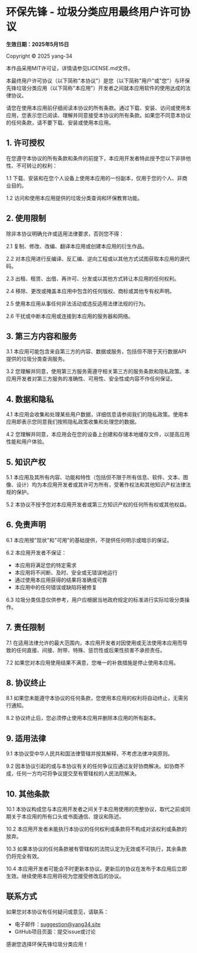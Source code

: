 # 环保先锋 - 垃圾分类应用最终用户许可协议

**生效日期：2025年5月15日**

Copyright © 2025 yang-34

本作品采用MIT许可证，详情请参见LICENSE.md文件。

本最终用户许可协议（以下简称"本协议"）是您（以下简称"用户"或"您"）与环保先锋垃圾分类应用（以下简称"本应用"）开发者之间就本应用软件的使用达成的法律协议。

请您在使用本应用前仔细阅读本协议的所有条款。通过下载、安装、访问或使用本应用，您表示您已阅读、理解并同意接受本协议的所有条款。如果您不同意本协议的任何条款，请不要下载、安装或使用本应用。

## 1. 许可授权

在您遵守本协议的所有条款和条件的前提下，本应用开发者特此授予您以下非排他性、不可转让的权利：

1.1 下载、安装和在您个人设备上使用本应用的一份副本，仅用于您的个人、非商业目的。

1.2 访问和使用本应用提供的垃圾分类查询和环保教育功能。

## 2. 使用限制

除非本协议明确允许或适用法律要求，否则您不得：

2.1 复制、修改、改编、翻译本应用或创建本应用的衍生作品。

2.2 对本应用进行反编译、反汇编、逆向工程或以其他方式试图获取本应用的源代码。

2.3 出租、租赁、出借、再许可、分发或以其他方式转让本应用的任何权利。

2.4 移除、更改或掩盖本应用中包含的任何版权、商标或其他专有权声明。

2.5 使用本应用从事任何非法活动或违反适用法律法规的行为。

2.6 干扰或中断本应用或连接到本应用的服务器和网络。

## 3. 第三方内容和服务

3.1 本应用可能包含来自第三方的内容、数据或服务，包括但不限于天行数据API提供的垃圾分类查询服务。

3.2 您理解并同意，使用第三方服务需遵守相关第三方的服务条款和隐私政策。本应用开发者对第三方服务的准确性、可用性、安全性或内容不作任何保证。

## 4. 数据和隐私

4.1 本应用会收集和处理某些用户数据，详细信息请参阅我们的隐私政策。使用本应用即表示您同意我们按照隐私政策收集和处理您的数据。

4.2 您理解并同意，本应用会在您的设备上创建和存储本地缓存文件，以提高应用性能和用户体验。

## 5. 知识产权

5.1 本应用及其所有内容、功能和特性（包括但不限于所有信息、软件、文本、图像、设计）均为本应用开发者或其许可方所有，受著作权法和其他知识产权法律法规的保护。

5.2 本协议不授予您对本应用开发者或第三方知识产权的任何所有权或其他权益。

## 6. 免责声明

6.1 本应用按"现状"和"可用"的基础提供，不提供任何明示或暗示的保证。

6.2 本应用开发者不保证：
   - 本应用将满足您的特定需求
   - 本应用将不间断、及时、安全或无错误地运行
   - 通过使用本应用获得的结果将准确或可靠
   - 本应用中的任何错误或缺陷将被修复

6.3 垃圾分类信息仅供参考，用户应根据当地政府规定的标准进行实际垃圾分类操作。

## 7. 责任限制

7.1 在适用法律允许的最大范围内，本应用开发者对因使用或无法使用本应用而导致的任何直接、间接、附带、特殊、惩罚性或后果性损害不承担责任。

7.2 如果您对本应用使用结果不满意，您唯一的补救措施是停止使用本应用。

## 8. 协议终止

8.1 如果您未能遵守本协议的任何条款，您使用本应用的权利将自动终止，无需另行通知。

8.2 协议终止后，您必须停止使用本应用并删除本应用的所有副本。

## 9. 适用法律

9.1 本协议受中华人民共和国法律管辖并按其解释，不考虑法律冲突原则。

9.2 因本协议引起的或与本协议有关的任何争议应通过友好协商解决。如协商不成，任何一方均可将争议提交至有管辖权的人民法院解决。

## 10. 其他条款

10.1 本协议构成您与本应用开发者之间关于本应用使用的完整协议，取代之前或同期关于本应用的所有口头或书面通信、提议和陈述。

10.2 本应用开发者未能执行本协议的任何权利或条款将不构成对该权利或条款的放弃。

10.3 如果本协议的任何条款被有管辖权的法院认定为无效或不可执行，其余条款仍将完全有效。

10.4 本应用开发者可能会不时更新本协议。更新后的协议在发布于本应用后立即生效。继续使用本应用将视为您接受修改后的协议。

## 联系方式

如果您对本协议有任何疑问或意见，请联系：

- 电子邮件：suggestion@yang34.site
- GitHub项目页面：提交issue或讨论

感谢您选择环保先锋垃圾分类应用！ 